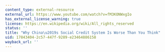 ```yaml
---
content_type: external-resource
external_url: https://www.youtube.com/watch?v=fM3KONWxgIo
has_external_license_warning: true
license: https://en.wikipedia.org/wiki/All_rights_reserved
status: ''
title: "Why China\u2019s Social Credit System Is Worse Than You Think"
uid: 17843404-2c57-447f-9289-e23464886158
wayback_url: ''
---
```


